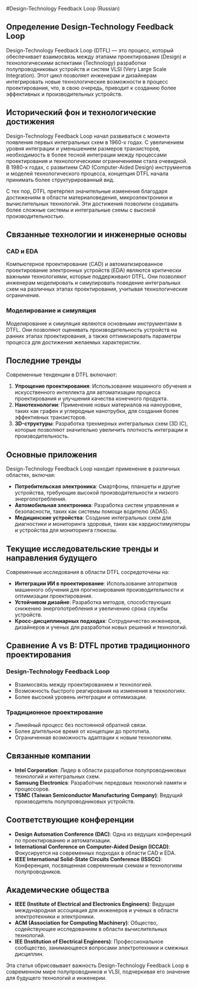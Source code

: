 #Design-Technology Feedback Loop (Russian)

## Определение Design-Technology Feedback Loop

Design-Technology Feedback Loop (DTFL) — это процесс, который обеспечивает взаимосвязь между этапами проектирования (Design) и технологическими аспектами (Technology) разработки полупроводниковых устройств и систем VLSI (Very Large Scale Integration). Этот цикл позволяет инженерам и дизайнерам интегрировать новые технологические возможности в процесс проектирования, что, в свою очередь, приводит к созданию более эффективных и производительных устройств.

## Исторический фон и технологические достижения

Design-Technology Feedback Loop начал развиваться с момента появления первых интегральных схем в 1960-х годах. С увеличением уровня интеграции и уменьшением размеров транзисторов, необходимость в более тесной интеграции между процессами проектирования и технологическими ограничениями стала очевидной. В 1980-х годах, с развитием CAD (Computer-Aided Design) инструментов и моделей технологического процесса, концепция DTFL начала принимать более структурированный вид.

С тех пор, DTFL претерпел значительные изменения благодаря достижениям в области материаловедения, микроэлектроники и вычислительных технологий. Эти достижения позволили создавать более сложные системы и интегральные схемы с высокой производительностью.

## Связанные технологии и инженерные основы

### CAD и EDA

Компьютерное проектирование (CAD) и автоматизированное проектирование электронных устройств (EDA) являются критически важными технологиями, которые поддерживают DTFL. Они позволяют инженерам моделировать и симулировать поведение интегральных схем на различных этапах проектирования, учитывая технологические ограничения.

### Моделирование и симуляция

Моделирование и симуляция являются основными инструментами в DTFL. Они позволяют оценивать производительность устройств на ранних этапах проектирования, а также оптимизировать параметры процесса для достижения желаемых характеристик.

## Последние тренды

Современные тенденции в DTFL включают:

1. **Упрощение проектирования**: Использование машинного обучения и искусственного интеллекта для автоматизации процесса проектирования и улучшения качества конечного продукта.
2. **Нанотехнологии**: Применение новых материалов на наноуровне, таких как графен и углеродные нанотрубки, для создания более эффективных транзисторов.
3. **3D-структуры**: Разработка трехмерных интегральных схем (3D IC), которые позволяют значительно увеличить плотность интеграции и производительность.

## Основные приложения

Design-Technology Feedback Loop находит применение в различных областях, включая:

- **Потребительская электроника**: Смартфоны, планшеты и другие устройства, требующие высокой производительности и низкого энергопотребления.
- **Автомобильная электроника**: Разработка систем управления и безопасности, таких как системы помощи водителю (ADAS).
- **Медицинские устройства**: Создание интегральных схем для диагностики и мониторинга здоровья, таких как кардиостимуляторы и устройства для мониторинга глюкозы.

## Текущие исследовательские тренды и направления будущего

Современные исследования в области DTFL сосредоточены на:

- **Интеграции ИИ в проектирование**: Использование алгоритмов машинного обучения для прогнозирования производительности и оптимизации проектирования.
- **Устойчивом дизайне**: Разработка методов, способствующих снижению энергопотребления и увеличению срока службы устройств.
- **Кросс-дисциплинарных подходах**: Сотрудничество инженеров, дизайнеров и ученых для разработки новых решений и технологий.

## Сравнение A vs B: DTFL против традиционного проектирования

### Design-Technology Feedback Loop

- Взаимосвязь между проектированием и технологией.
- Возможность быстрого реагирования на изменения в технологиях.
- Более высокий уровень интеграции и оптимизации.

### Традиционное проектирование

- Линейный процесс без постоянной обратной связи.
- Более длительное время от концепции до прототипа.
- Ограниченная возможность адаптации к новым технологиям.

## Связанные компании

- **Intel Corporation**: Лидер в области разработки полупроводниковых технологий и интегральных схем.
- **Samsung Electronics**: Разработчик передовых технологий памяти и процессоров.
- **TSMC (Taiwan Semiconductor Manufacturing Company)**: Ведущий производитель полупроводниковых устройств.

## Соответствующие конференции

- **Design Automation Conference (DAC)**: Одна из ведущих конференций по проектированию и автоматизации.
- **International Conference on Computer-Aided Design (ICCAD)**: Фокусируется на современных подходах в области CAD и EDA.
- **IEEE International Solid-State Circuits Conference (ISSCC)**: Конференция, посвященная современным схемам и технологиям полупроводников.

## Академические общества

- **IEEE (Institute of Electrical and Electronics Engineers)**: Ведущая международная ассоциация для инженеров и ученых в области электротехники и электроники.
- **ACM (Association for Computing Machinery)**: Общество, содействующее исследованиям в области вычислительных технологий.
- **IEE (Institution of Electrical Engineers)**: Профессиональное сообщество, занимающееся вопросами электротехники и смежных дисциплин.

Эта статья обрисовывает важность Design-Technology Feedback Loop в современном мире полупроводников и VLSI, подчеркивая его значение для будущего технологий и инженерии.